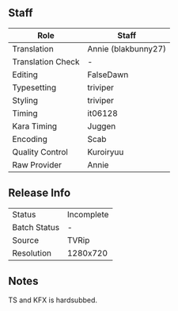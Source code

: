## Staff

| Role              | Staff                               |
|-------------------|-------------------------------------|
| Translation       | Annie (blakbunny27)                 |
| Translation Check | -                                   |
| Editing           | FalseDawn                           |
| Typesetting       | triviper                            |
| Styling           | triviper                            |
| Timing            | it06128                             |
| Kara Timing       | Juggen                              | 
| Encoding          | Scab                                |
| Quality Control   | Kuroiryuu                           |
| Raw Provider      | Annie                               |

## Release Info

|              |            |
|--------------|------------|
| Status       | Incomplete |
| Batch Status | -          |
| Source       | TVRip      |
| Resolution   | 1280x720   |

## Notes
TS and KFX is hardsubbed.